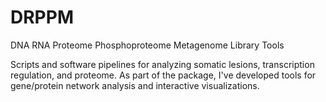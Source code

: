 # DRPPM
DNA RNA Proteome Phosphoproteome Metagenome Library Tools

Scripts and software pipelines for analyzing somatic lesions, transcription regulation, and proteome. As part of the package, I've developed tools for gene/protein network analysis and interactive visualizations.
